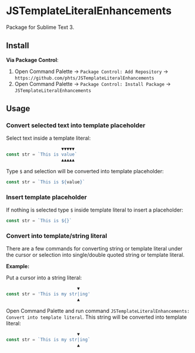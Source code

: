 # JSTemplateLiteralEnhancements

Package for Sublime Text 3.

## Install

**Via Package Control**:

1. Open Command Palette &rarr; `Package Control: Add Repository` &rarr; `https://github.com/phts/JSTemplateLiteralEnhancements`
2. Open Command Palette &rarr; `Package Control: Install Package` &rarr; `JSTemplateLiteralEnhancements`

## Usage

### Convert selected text into template placeholder

Select text inside a template literal:

```js
                     ▼▼▼▼▼
const str = `This is value`
                     ▲▲▲▲▲
```

Type `$` and selection will be converted into template placeholder:

```js
const str = `This is ${value}`
```

### Insert template placeholder

If nothing is selected type `$` inside template literal to insert a placeholder:

```js
const str = `This is ${}`
```

### Convert into template/string literal

There are a few commands for converting string or template literal under the cursor or selection into single/double quoted string or template literal.

**Example:**

Put a cursor into a string literal:

```js
                           ▼
const str = 'This is my str|ing'
                           ▲
```

Open Command Palette and run command `JSTemplateLiteralEnhancements: Convert into template literal`.
This string will be converted into template literal:

```js
                           ▼
const str = `This is my str|ing`
                           ▲
```
